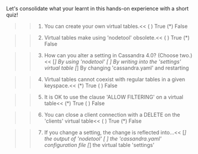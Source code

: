 Let's consolidate what your learnt in this hands-on experience
with a short quiz!

>>1. You can create your own virtual tables.<<
( ) True
(*) False

>>2. Virtual tables make using 'nodetool' obsolete.<<
( ) True
(*) False

>>3. How can you alter a setting in Cassandra 4.0? (Choose two.)<<
[*] By using 'nodetool'
[ ] By writing into the 'settings' virtual table
[*] By changing 'cassandra.yaml' and restarting

>>4. Virtual tables cannot coexist with regular tables in a given keyspace.<<
(*) True
( ) False

>>5. It is OK to use the clause 'ALLOW FILTERING' on a virtual table<<
(*) True
( ) False

>>6. You can close a client connection with a DELETE on the 'clients' virtual table<<
( ) True
(*) False

>>7. If you change a setting, the change is reflected into...<<
[*] the output of 'nodetool'
[ ] the 'cassandra.yaml' configuration file
[*] the virtual table 'settings'
